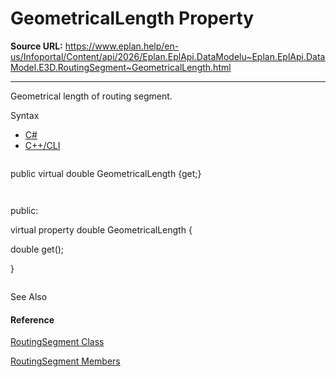 # GeometricalLength Property

**Source URL:** https://www.eplan.help/en-us/Infoportal/Content/api/2026/Eplan.EplApi.DataModelu~Eplan.EplApi.DataModel.E3D.RoutingSegment~GeometricalLength.html

---

Geometrical length of routing segment.

Syntax

- [C#](#i-syntax-CS)
- [C++/CLI](#i-syntax-CPP2005)

```
```
public virtual double GeometricalLength {get;}
```
```

```
```
public:
virtual property double GeometricalLength {
   double get();
}
```
```



See Also

#### Reference

[RoutingSegment Class](Eplan.EplApi.DataModelu~Eplan.EplApi.DataModel.E3D.RoutingSegment.html)
  
[RoutingSegment Members](Eplan.EplApi.DataModelu~Eplan.EplApi.DataModel.E3D.RoutingSegment_members.html)